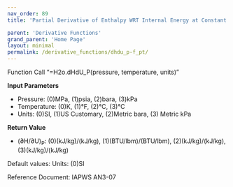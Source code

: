 ```yaml
---
nav_order: 89
title: 'Partial Derivative of Enthalpy WRT Internal Energy at Constant Pressure f(P, T)'

parent: 'Derivative Functions'
grand_parent: 'Home Page'
layout: minimal
permalink: /derivative_functions/dhdu_p-f_pt/
---
```


Function Call “=H2o.dHdU\_P(pressure, temperature, units)”

**Input Parameters**

- Pressure: (0)MPa, (1)psia, (2)bara, (3)kPa
- Temperature: (0)K, (1)°F, (2)°C, (3)°C
- Units: (0)SI, (1)US Customary, (2)Metric bara, (3) Metric kPa

**Return Value**

- (∂H/∂U)<sub>P</sub>: (0)(kJ/kg)/(kJ/kg), (1)(BTU/lbm)/(BTU/lbm), (2)(kJ/kg)/(kJ/kg), (3)(kJ/kg)/(kJ/kg)

Default values: Units: (0)SI

Reference Document: IAPWS AN3-07